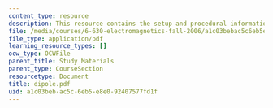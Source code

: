 ```yaml
---
content_type: resource
description: This resource contains the setup and procedural information for Dipoles.
file: /media/courses/6-630-electromagnetics-fall-2006/a1c03bebac5c6eb5e8e092407577fd1f_dipole.pdf
file_type: application/pdf
learning_resource_types: []
ocw_type: OCWFile
parent_title: Study Materials
parent_type: CourseSection
resourcetype: Document
title: dipole.pdf
uid: a1c03beb-ac5c-6eb5-e8e0-92407577fd1f
---
```


